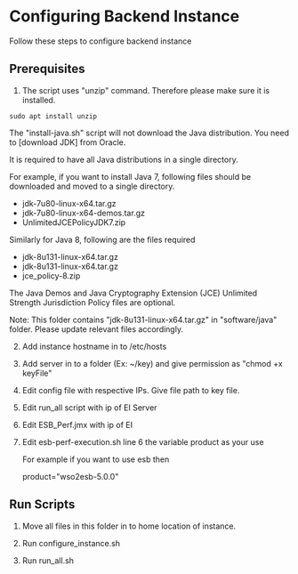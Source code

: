 Configuring Backend Instance
============================

Follow these steps to configure backend instance

## Prerequisites

1. The script uses "unzip" command. Therefore please make sure it is installed.

`sudo apt install unzip`

The "install-java.sh" script will not download the Java distribution. You need to [download JDK] from Oracle.

It is required to have all Java distributions in a single directory.

For example, if you want to install Java 7, following files should be downloaded and moved to a single directory.

 - jdk-7u80-linux-x64.tar.gz
 - jdk-7u80-linux-x64-demos.tar.gz
 - UnlimitedJCEPolicyJDK7.zip

Similarly for Java 8, following are the files required

 - jdk-8u131-linux-x64.tar.gz
 - jdk-8u131-linux-x64.tar.gz
 - jce_policy-8.zip

The Java Demos and Java Cryptography Extension (JCE) Unlimited Strength Jurisdiction Policy files are optional.

Note: This folder contains "jdk-8u131-linux-x64.tar.gz" in "software/java" folder. Please update relevant files accordingly.

2. Add instance hostname in to /etc/hosts

3. Add server in to a folder (Ex: ~/key) and give permission as "chmod +x keyFile"

4. Edit config file with respective IPs. Give file path to key file.

5. Edit run_all script with ip of EI Server

6. Edit ESB_Perf.jmx with ip of EI

7. Edit esb-perf-execution.sh line 6 the variable product as your use

   For example if you want to use esb then 
   
   product="wso2esb-5.0.0"

## Run Scripts

1. Move all files in this folder in to home location of instance. 

2. Run configure_instance.sh

3. Run run_all.sh
